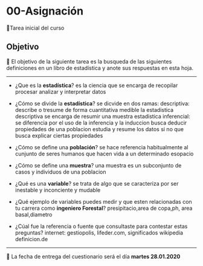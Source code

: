 # 00-Asignación
:card_index:Tarea inicial del curso

## Objetivo

:dart: El objetivo de la siguiente tarea es la busqueda de las siguientes definiciones en un libro de estadística y anote sus respuestas en esta hoja.

-----

+ ¿Que es la __estadística__?
es la ciencia que se encarga de recopilar procesar analizar y interpretar datos 

+ ¿Cómo se divide la __estadística__?
se dicvide en dos ramas: descriptiva: describe o tresume de forma cuantitativa medible la estadistica descriptiva se encarga de resumir una muestra estadistica
inferencial: se diferencia por el uso de la inferencia y la induccion busca deducir propiedades de una poblacion estudia y resume los datos si no que busca explicar ciertas propiedades 

+ ¿Cómo se define una __población__?
se hace referencia habitualmente al cunjunto de seres humanos que hacen vida a un determinado esopacio 

+ ¿Cómo se define una __muestra__?
una muestra es un subconjunto de casos y individuos de una poblacion 

+ ¿Qué es una __variable__?
se trata de algo que se caracteriza por ser inestable y inconciente y mudable 

+ ¿Qué ejemplo de variables puedes medir y que esten relacionadas con tu carrera como __ingeniero Forestal__?
presipitacio,area de copa,ph, area basal,diametro 

+ ¿Cúal fue la referencia o fuente que consultaste para contestar estas preguntas?
internet: gestiopolis,  lifeder.com, significados wikipedia definicion.de
-----

:card_index: La fecha de entrega del cuestionario será el día __martes 28.01.2020__
